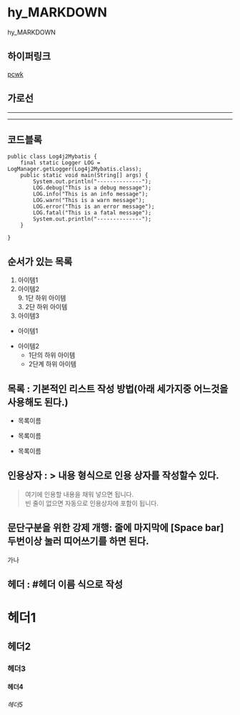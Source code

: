 # hy_MARKDOWN
hy_MARKDOWN

## 하이퍼링크  
[pcwk](https://cafe.daum.net/pcwk "PCWK CAFE")

## 가로선  
---  
***  


## 코드블록  
```
public class Log4j2Mybatis {
    final static Logger LOG = LogManager.getLogger(Log4j2Mybatis.class);
	public static void main(String[] args) {
        System.out.println("--------------");
        LOG.debug("This is a debug message");
        LOG.info("This is an info message");
        LOG.warn("This is a warn message");
        LOG.error("This is an error message");
        LOG.fatal("This is a fatal message");  
        System.out.println("--------------");
	}

}  
```

## 순서가 있는 목록  
1. 아이템1  
3. 아이템2  
   9. 1단 하위 아이템   
      3. 2단 하위 아이템   
9. 아이템3 

- 아이템1  
+ 아이템2  
  - 1단의 하위 아이템    
  * 2단계 하위 아이템  

## 목록 : 기본적인 리스트 작성 방법(아래 세가지중 어느것을 사용해도 된다.)  
* 목록이름  
- 목록이름  
+ 목록이름

## 인용상자 : > 내용 형식으로 인용 상자를 작성할수 있다.  
> 여기에 인용할 내용을 채워 넣으면 됩니다.   
빈 줄이 없으면 자동으로 인용상자에 포함이 됩니다.

## 문단구분을 위한 강제 개행: 줄에 마지막에 [Space bar] 두번이상 눌러 띠어쓰기를 하면 된다.  
가나  
## 헤더 : #헤더 이름 식으로 작성  
# 헤더1  
## 헤더2  
### 헤더3  
#### 헤더4  
###### 헤더5  

 




